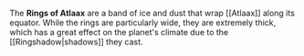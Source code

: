 The **Rings of Atlaax** are a band of ice and dust that wrap [[Atlaax]] along its equator. While the rings are particularly wide, they are extremely thick, which has a great effect on the planet's climate due to the [[Ringshadow|shadows]] they cast.